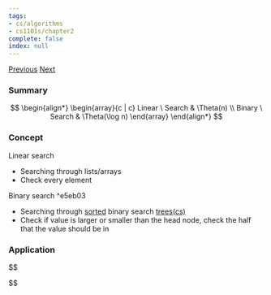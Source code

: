 ```yaml
---
tags:
- cs/algorithms
- cs1101s/chapter2
complete: false
index: null
---
```

[Previous](/labyrinth/notes/cs/cs1101s/data_abstraction)   [Next](/labyrinth/notes/cs/cs1101s/sorting)
### Summary
$$
\begin{align*}
\begin{array}{c | c}
Linear \ Search & \Theta(n) \\
Binary \ Search & \Theta(\log n)
\end{array}
\end{align*}
$$
### Concept
Linear search
- Searching through lists/arrays
- Check every element

Binary search ^e5eb03
- Searching through [sorted](/labyrinth/notes/cs/cs1101s/sorting) binary search [trees(cs)](/labyrinth/notes/cs/cs1101s/trees(cs))
- Check if value is larger or smaller than the head node, check the half that the value should be in
### Application
$$

$$

